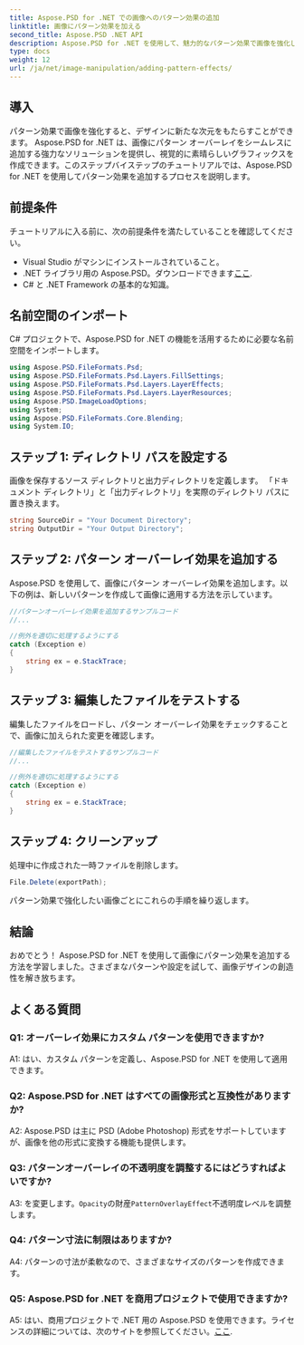 ```yaml
---
title: Aspose.PSD for .NET での画像へのパターン効果の追加
linktitle: 画像にパターン効果を加える
second_title: Aspose.PSD .NET API
description: Aspose.PSD for .NET を使用して、魅力的なパターン効果で画像を強化します。ステップバイステップのガイドに従って、カスタム パターンをシームレスに追加します。
type: docs
weight: 12
url: /ja/net/image-manipulation/adding-pattern-effects/
---
```

## 導入

パターン効果で画像を強化すると、デザインに新たな次元をもたらすことができます。 Aspose.PSD for .NET は、画像にパターン オーバーレイをシームレスに追加する強力なソリューションを提供し、視覚的に素晴らしいグラフィックスを作成できます。このステップバイステップのチュートリアルでは、Aspose.PSD for .NET を使用してパターン効果を追加するプロセスを説明します。

## 前提条件

チュートリアルに入る前に、次の前提条件を満たしていることを確認してください。

- Visual Studio がマシンにインストールされていること。
-  .NET ライブラリ用の Aspose.PSD。ダウンロードできます[ここ](https://releases.aspose.com/psd/net/).
- C# と .NET Framework の基本的な知識。

## 名前空間のインポート

C# プロジェクトで、Aspose.PSD for .NET の機能を活用するために必要な名前空間をインポートします。

```csharp
using Aspose.PSD.FileFormats.Psd;
using Aspose.PSD.FileFormats.Psd.Layers.FillSettings;
using Aspose.PSD.FileFormats.Psd.Layers.LayerEffects;
using Aspose.PSD.FileFormats.Psd.Layers.LayerResources;
using Aspose.PSD.ImageLoadOptions;
using System;
using Aspose.PSD.FileFormats.Core.Blending;
using System.IO;
```

## ステップ 1: ディレクトリ パスを設定する

画像を保存するソース ディレクトリと出力ディレクトリを定義します。 「ドキュメント ディレクトリ」と「出力ディレクトリ」を実際のディレクトリ パスに置き換えます。

```csharp
string SourceDir = "Your Document Directory";
string OutputDir = "Your Output Directory";
```

## ステップ 2: パターン オーバーレイ効果を追加する

Aspose.PSD を使用して、画像にパターン オーバーレイ効果を追加します。以下の例は、新しいパターンを作成して画像に適用する方法を示しています。

```csharp
//パターンオーバーレイ効果を追加するサンプルコード
//...

//例外を適切に処理するようにする
catch (Exception e)
{
    string ex = e.StackTrace;
}
```

## ステップ 3: 編集したファイルをテストする

編集したファイルをロードし、パターン オーバーレイ効果をチェックすることで、画像に加えられた変更を確認します。

```csharp
//編集したファイルをテストするサンプルコード
//...

//例外を適切に処理するようにする
catch (Exception e)
{
    string ex = e.StackTrace;
}
```

## ステップ 4: クリーンアップ

処理中に作成された一時ファイルを削除します。

```csharp
File.Delete(exportPath);
```

パターン効果で強化したい画像ごとにこれらの手順を繰り返します。

## 結論

おめでとう！ Aspose.PSD for .NET を使用して画像にパターン効果を追加する方法を学習しました。さまざまなパターンや設定を試して、画像デザインの創造性を解き放ちます。

## よくある質問

### Q1: オーバーレイ効果にカスタム パターンを使用できますか?

A1: はい、カスタム パターンを定義し、Aspose.PSD for .NET を使用して適用できます。

### Q2: Aspose.PSD for .NET はすべての画像形式と互換性がありますか?

A2: Aspose.PSD は主に PSD (Adobe Photoshop) 形式をサポートしていますが、画像を他の形式に変換する機能も提供します。

### Q3: パターンオーバーレイの不透明度を調整するにはどうすればよいですか?

 A3: を変更します。`Opacity`の財産`PatternOverlayEffect`不透明度レベルを調整します。

### Q4: パターン寸法に制限はありますか?

A4: パターンの寸法が柔軟なので、さまざまなサイズのパターンを作成できます。

### Q5: Aspose.PSD for .NET を商用プロジェクトで使用できますか?

A5: はい、商用プロジェクトで .NET 用の Aspose.PSD を使用できます。ライセンスの詳細については、次のサイトを参照してください。[ここ](https://purchase.aspose.com/buy).
